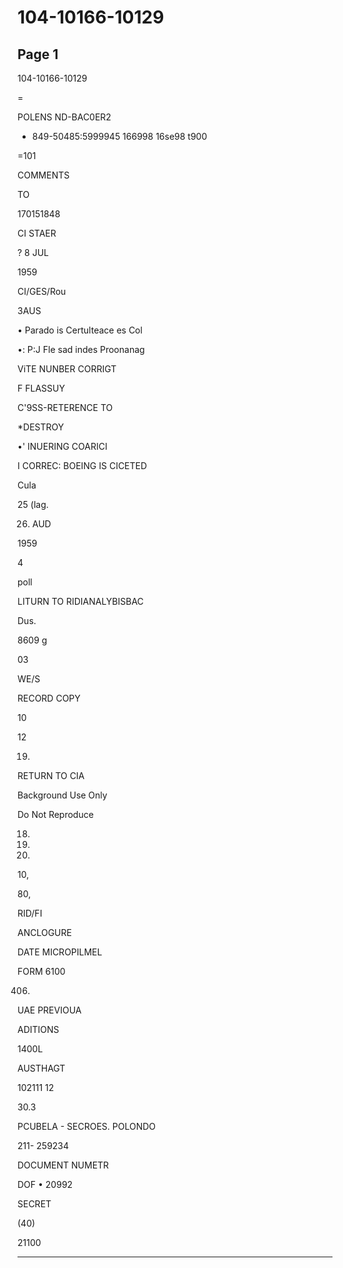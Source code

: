 # 104-10166-10129

## Page 1

104-10166-10129

=

POLENS ND-BAC0ER2

+ 849-50485:5999945 166998 16se98 t900

=101

COMMENTS

TO

170151848

CI STAER

? 8 JUL

1959

CI/GES/Rou

3АUS

• Parado is Certulteace es Col

•: P:J Fle sad indes Proonanag

ViTE NUNBER CORRIGT

F FLASSUY

C'9SS-RETERENCE TO

*DESTROY

•' INUERING COARICI

I CORREC: BOEING IS CICETED

Cula

25 (lag.

26. AUD

1959

4

poll

LITURN TO RIDIANALYBISBAC

Dus.

8609 g

03

WE/S

RECORD COPY

10

12

19.

RETURN TO CIA

Background Use Only

Do Not Reproduce

18.

17.

10.

10,

80,

RID/FI

ANCLOGURE

DATE MICROPILMEL

FORM 6100

406.

UAE PREVIOUA

ADITIONS

1400L

AUSTHAGT

102111 12

30.3

PCUBELA - SECROES. POLONDO

211- 259234

DOCUMENT NUMETR

DOF • 20992

SECRET

(40)

21100

---

